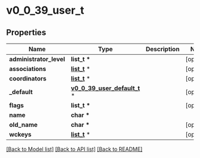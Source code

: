 # v0_0_39_user_t

## Properties
Name | Type | Description | Notes
------------ | ------------- | ------------- | -------------
**administrator_level** | **list_t \*** |  | [optional] 
**associations** | [**list_t**](v0_0_39_assoc_short.md) \* |  | [optional] 
**coordinators** | [**list_t**](v0_0_39_coord.md) \* |  | [optional] 
**_default** | [**v0_0_39_user_default_t**](v0_0_39_user_default.md) \* |  | [optional] 
**flags** | **list_t \*** |  | [optional] 
**name** | **char \*** |  | 
**old_name** | **char \*** |  | [optional] 
**wckeys** | [**list_t**](v0_0_39_wckey.md) \* |  | [optional] 

[[Back to Model list]](../README.md#documentation-for-models) [[Back to API list]](../README.md#documentation-for-api-endpoints) [[Back to README]](../README.md)


